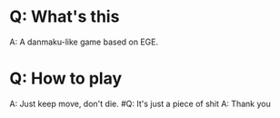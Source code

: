 # Q: What's this
A: A danmaku-like game based on EGE.
# Q: How to play
A: Just keep move, don't die.
#Q: It's just a piece of shit
A: Thank you

